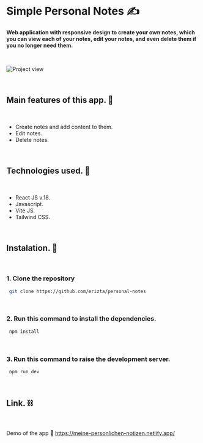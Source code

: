 # Simple Personal Notes ✍️

**Web application with responsive design to create your own notes, which you can view each of your notes, edit your notes, and even delete them if you no longer need them.** <br/>

<br/>

![Project view](https://www.linkpicture.com/q/Screenshot-2023-05-21-192214.png)

<br/>

## Main features of this app. 🧐
<br/>

- Create notes and add content to them.
- Edit notes.
- Delete notes.


<br/>

## Technologies used. 🧪
<br/>

-  React JS v.18.
-  Javascript.
-  Vite JS.
-  Tailwind CSS.


<br/>

## Instalation. 🚀
<br/>

### 1. Clone the repository

```bash
 git clone https://github.com/erizta/personal-notes
```
<br/>

### 2. Run this command to install the dependencies.

```bash
 npm install
```
<br/>


### 3. Run this command to raise the development server.

```bash
 npm run dev
```

<br/>

## Link. ⛓️
<br/>

Demo of the app 🔗 https://meine-personlichen-notizen.netlify.app/

